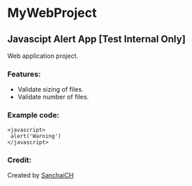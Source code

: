 # MyWebProject
## Javascipt Alert App [Test Internal Only]

Web application project.

### Features:
- Validate sizing of files.
- Validate number of files.

### Example code:
```
<javascript>
 alert('Warning')
</javascript>
```

### Credit:
Created by [SanchaiCH](https://github.com/sanchaic)
